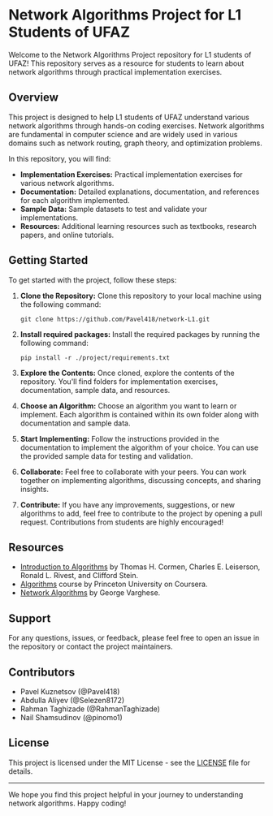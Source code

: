 # Network Algorithms Project for L1 Students of UFAZ

Welcome to the Network Algorithms Project repository for L1 students of UFAZ! This repository serves as a resource for students to learn about network algorithms through practical implementation exercises.

## Overview

This project is designed to help L1 students of UFAZ understand various network algorithms through hands-on coding exercises. Network algorithms are fundamental in computer science and are widely used in various domains such as network routing, graph theory, and optimization problems.

In this repository, you will find:

- **Implementation Exercises:** Practical implementation exercises for various network algorithms.
- **Documentation:** Detailed explanations, documentation, and references for each algorithm implemented.
- **Sample Data:** Sample datasets to test and validate your implementations.
- **Resources:** Additional learning resources such as textbooks, research papers, and online tutorials.

## Getting Started

To get started with the project, follow these steps:

1. **Clone the Repository:** Clone this repository to your local machine using the following command:
   ```
   git clone https://github.com/Pavel418/network-L1.git
   ```

2. **Install required packages:** Install the required packages by running the following command:
   ```
   pip install -r ./project/requirements.txt
   ```

3. **Explore the Contents:** Once cloned, explore the contents of the repository. You'll find folders for implementation exercises, documentation, sample data, and resources.

4. **Choose an Algorithm:** Choose an algorithm you want to learn or implement. Each algorithm is contained within its own folder along with documentation and sample data.

5. **Start Implementing:** Follow the instructions provided in the documentation to implement the algorithm of your choice. You can use the provided sample data for testing and validation.

6. **Collaborate:** Feel free to collaborate with your peers. You can work together on implementing algorithms, discussing concepts, and sharing insights.

7. **Contribute:** If you have any improvements, suggestions, or new algorithms to add, feel free to contribute to the project by opening a pull request. Contributions from students are highly encouraged!

## Resources

- [Introduction to Algorithms](https://mitpress.mit.edu/books/introduction-algorithms-third-edition) by Thomas H. Cormen, Charles E. Leiserson, Ronald L. Rivest, and Clifford Stein.
- [Algorithms](https://algs4.cs.princeton.edu/home/) course by Princeton University on Coursera.
- [Network Algorithms](https://www.springer.com/gp/book/9783642406750) by George Varghese.

## Support

For any questions, issues, or feedback, please feel free to open an issue in the repository or contact the project maintainers.

## Contributors

- Pavel Kuznetsov (@Pavel418)
- Abdulla Aliyev (@Selezen8172)
- Rahman Taghizade (@RahmanTaghizade)
- Nail Shamsudinov (@pinomo1)

## License

This project is licensed under the MIT License - see the [LICENSE](LICENSE) file for details.

---

We hope you find this project helpful in your journey to understanding network algorithms. Happy coding!
